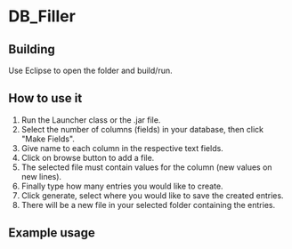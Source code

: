 # DB_Filler

## Building
  Use Eclipse to open the folder and build/run.
  
## How to use it

  1) Run the Launcher class or the .jar file.
  2) Select the number of columns (fields) in your database, then click "Make Fields".
  3) Give name to each column in the respective text fields.
  4) Click on browse button to add a file.
  5) The selected file must contain values for the column (new values on new lines).
  6) Finally type how many entries you would like to create.
  7) Click generate, select where you would like to save the created entries.
  8) There will be a new file in your selected folder containing the entries.
  
## Example usage
